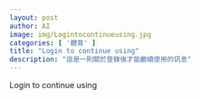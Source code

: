 ```yaml
---
layout: post
author: AI
image: img/Logintocontinueusing.jpg
categories: [ '體育' ]
title: "Login to continue using"
description: "這是一則關於登錄後才能繼續使用的訊息"
---
```

Login to continue using